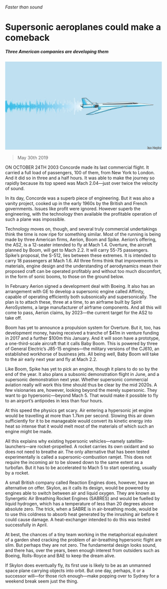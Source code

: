 ###### Faster than sound

# Supersonic aeroplanes could make a comeback 

##### Three American companies are developing them 

![image](images/20190601_TQD005_0.jpg) 

> May 30th 2019 

 ON OCTOBER 24TH 2003 Concorde made its last commercial flight. It carried a full load of passengers, 100 of them, from New York to London. And it did so in three and a half hours. It was able to make the journey so rapidly because its top speed was Mach 2.04—just over twice the velocity of sound. 

In its day, Concorde was a superb piece of engineering. But it was also a vanity project, cooked up in the early 1960s by the British and French governments. Issues like profit were ignored. However superb the engineering, with the technology then available the profitable operation of such a plane was impossible. 

Technology moves on, though, and several truly commercial undertakings think the time is now ripe for something similar. Most of the running is being made by three American firms, Aerion, Boom and Spike. Aerion’s offering, the AS2, is a 12-seater intended to fly at Mach 1.4. Overture, the aircraft planned by Boom, will get to Mach 2.2. It will carry 55-75 passengers. Spike’s proposal, the S-512, lies between these extremes. It is intended to carry 18 passengers at Mach 1.6. All three firms think that improvements in materials, engine design and the understanding of aerodynamics mean their proposed craft can be operated profitably and without too much discomfort, in the form of sonic booms, to those on the ground below. 

In February Aerion signed a development deal with Boeing. It also has an arrangement with GE to develop a supersonic engine called Affinity, capable of operating efficiently both subsonically and supersonically. The plan is to attach these, three at a time, to an airframe built by Spirit AeroSystems, a large manufacturer of airframe components. And all this will come to pass, Aerion claims, by 2023—the current target for the AS2 to take off. 

Boom has yet to announce a propulsion system for Overture. But it, too, has development money, having received a tranche of $41m in venture funding in 2017 and a further $100m this January. And it will soon have a prototype, a one-third-scale aircraft that it calls Baby Boom. This is powered by three of General Electric’s J85-15 engines—the military versions of the CJ610, an established workhorse of business jets. All being well, Baby Boom will take to the air early next year and fly at Mach 2.2. 

Like Boom, Spike has yet to pick an engine, though it plans to do so by the end of the year. It also plans a subsonic demonstration flight in June, and a supersonic demonstration next year. Whether supersonic commercial aviation really will work this time should thus be clear by the mid 2020s. A few visionaries are, however, looking beyond the merely supersonic. They want to go hypersonic—beyond Mach 5. That would make it possible to fly to an airport’s antipodes in less than four hours. 

At this speed the physics get scary. Air entering a hypersonic jet engine would be travelling at more than 1.7km per second. Slowing this air down sufficiently for it to be manageable would convert its kinetic energy into heat so intense that it would melt most of the materials of which such an engine might be made. 

All this explains why existing hypersonic vehicles—namely satellite-launchers—are rocket-propelled. A rocket carries its own oxidant and so does not need to breathe air. The only alternative that has been tested experimentally is called a supersonic-combustion ramjet. This does not require the incoming air to be slowed down to the same extent as a turbofan. But it has to be accelerated to Mach 5 to start operating, usually by a rocket. 

A small British company called Reaction Engines does, however, have an alternative on offer. Skylon, as it calls its design, would be powered by engines able to switch between air and liquid oxygen. They are known as Synergetic Air Breathing Rocket Engines (SABRES) and would be fuelled by liquid hydrogen, which has a temperature of less than 20 degrees above absolute zero. The trick, when a SABRE is in air-breathing mode, would be to use this coldness to absorb heat generated by the inrushing air before it could cause damage. A heat-exchanger intended to do this was tested successfully in April. 

At best, the chances of a tiny team working in the metaphorical equivalent of a garden shed cracking the problem of air-breathing hypersonic flight are slim. But perhaps they are not zero. The fundamental design looks sound, and there has, over the years, been enough interest from outsiders such as Boeing, Rolls-Royce and BAE to keep the dream alive. 

If Skylon does eventually fly, its first use is likely to be as an unmanned space plane carrying objects into orbit. But one day, perhaps, it or a successor will—for those rich enough—make popping over to Sydney for a weekend break seem just the thing. 

